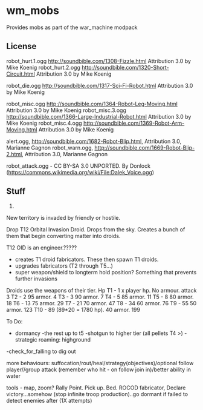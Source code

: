 # wm_mobs

Provides mobs as part of the war_machine modpack

## License

robot_hurt.1.ogg http://soundbible.com/1308-Fizzle.html Attribution 3.0 by Mike Koenig
robot_hurt.2.ogg http://soundbible.com/1320-Short-Circuit.html Attribution 3.0 by Mike Koenig

robot_die.ogg http://soundbible.com/1317-Sci-Fi-Robot.html Attribution 3.0 by Mike Koenig

robot_misc.ogg http://soundbible.com/1364-Robot-Leg-Moving.html Attribution 3.0 by Mike Koenig
robot_misc.3.ogg http://soundbible.com/1366-Large-Industrial-Robot.html Attribution 3.0 by Mike Koenig
robot_misc.4.ogg http://soundbible.com/1369-Robot-Arm-Moving.html Attribution 3.0 by Mike Koenig

alert.ogg, http://soundbible.com/1682-Robot-Blip.html, Attribution 3.0, Marianne Gagnon
robot_warn.ogg, http://soundbible.com/1669-Robot-Blip-2.html, Attribution 3.0, Marianne Gagnon

robot_attack.ogg - CC BY-SA 3.0 UNPORTED. By Donlock (https://commons.wikimedia.org/wiki/File:Dalek_Voice.ogg)


## Stuff
1.
New territory is invaded by friendly or hostile.

Drop T12 Orbital Invasion Droid.
Drops from the sky. Creates a bunch of them that begin converting matter into droids.

T12 OID is an engineer.?????
 - creates T1 droid fabricators. These then spawn T1 droids.
 - upgrades fabricators (T2 through T5...)
 - super weapon/shield to longterm hold position? Something that prevents further invasions

Droids use the weapons of their tier.
Hp
T1 - 1 x player hp. No armour. attack 3
T2 - 2    95 armor. 4
T3 - 3    90 armor. 7
T4 - 5    85 armor. 11
T5 - 8    80 armor. 18
T6 - 13   75 armor. 29
T7 - 21   70 armor. 47
T8 - 34   60 armor. 76
T9 - 55   50 armor. 123
T10 - 89  (89*20 = 1780 hp). 40 armor. 199

To Do:
- dormancy
-the rest up to t5
-shotgun to higher tier (all pellets T4 >)
-strategic roaming: highground

-check_for_falling to dig out

more behaviours: suffocation/rout/heal/strategy(objectives)/optional follow player//group attack (remember who hit - on follow join in)/better ability in water

tools - map, zoom? Rally Point. Pick up. Bed. ROCOD fabricator,
Declare victory...somehow (stop infinite troop production)..go dormant if failed to detect enemies after (1X attempts)
